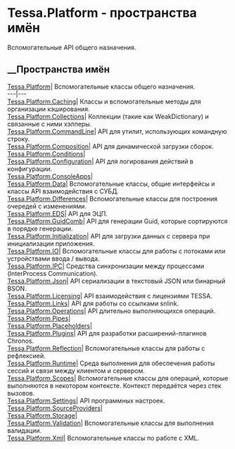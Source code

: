 # Tessa.Platform - пространства имён
Вспомогательные API общего назначения.
##  __Пространства имён
[Tessa.Platform](N_Tessa_Platform.htm)| Вспомогательные классы общего
назначения.  
---|---  
[Tessa.Platform.Caching](N_Tessa_Platform_Caching.htm)| Классы и
вспомогательные методы для организации кэширования.  
[Tessa.Platform.Collections](N_Tessa_Platform_Collections.htm)| Коллекции
(такие как WeakDictionary) и связанные с ними хэлперы.  
[Tessa.Platform.CommandLine](N_Tessa_Platform_CommandLine.htm)| API для
утилит, использующих командную строку.  
[Tessa.Platform.Composition](N_Tessa_Platform_Composition.htm)| API для
динамической загрузки сборок.  
[Tessa.Platform.Conditions](N_Tessa_Platform_Conditions.htm)|  
[Tessa.Platform.Configuration](N_Tessa_Platform_Configuration.htm)| API для
логирования действий в конфигурации.  
[Tessa.Platform.ConsoleApps](N_Tessa_Platform_ConsoleApps.htm)|  
[Tessa.Platform.Data](G_Tessa_Platform_Data.htm)| Вспомогательные классы,
общие интерфейсы и классы API взаимодействия с СУБД.  
[Tessa.Platform.Differences](N_Tessa_Platform_Differences.htm)|
Вспомогательные классы для построения очередей с изменениями.  
[Tessa.Platform.EDS](N_Tessa_Platform_EDS.htm)| API для ЭЦП.  
[Tessa.Platform.GuidComb](N_Tessa_Platform_GuidComb.htm)| API для генерации
Guid, которые сортируются в порядке генерации.  
[Tessa.Platform.Initialization](N_Tessa_Platform_Initialization.htm)| API для
загрузки данных с сервера при инициализации приложения.  
[Tessa.Platform.IO](N_Tessa_Platform_IO.htm)| Вспомогательные классы для
работы с потоками или устройствами ввода / вывода.  
[Tessa.Platform.IPC](N_Tessa_Platform_IPC.htm)| Средства синхронизации между
процессами (InterProcess Communication).  
[Tessa.Platform.Json](N_Tessa_Platform_Json.htm)| API сериализации в текстовый
JSON или бинарный BSON.  
[Tessa.Platform.Licensing](N_Tessa_Platform_Licensing.htm)| API взаимодействия
с лицензиями TESSA.  
[Tessa.Platform.Links](N_Tessa_Platform_Links.htm)| API для работы со ссылками
snlink.  
[Tessa.Platform.Operations](N_Tessa_Platform_Operations.htm)| API длительно
выполняющихся операций.  
[Tessa.Platform.Pipes](N_Tessa_Platform_Pipes.htm)|  
[Tessa.Platform.Placeholders](G_Tessa_Platform_Placeholders.htm)|  
[Tessa.Platform.Plugins](N_Tessa_Platform_Plugins.htm)| API для разработки
расширений-плагинов Chronos.  
[Tessa.Platform.Reflection](N_Tessa_Platform_Reflection.htm)| Вспомогательные
классы для работы с рефлексией.  
[Tessa.Platform.Runtime](N_Tessa_Platform_Runtime.htm)| Среда выполнения для
обеспечения работы сессий и связи между клиентом и сервером.  
[Tessa.Platform.Scopes](N_Tessa_Platform_Scopes.htm)| Вспомогательные классы
для операций, которые выполняются в некотором контексте. Контекст передаётся
через стек вызовов.  
[Tessa.Platform.Settings](N_Tessa_Platform_Settings.htm)| API программных
настроек.  
[Tessa.Platform.SourceProviders](N_Tessa_Platform_SourceProviders.htm)|  
[Tessa.Platform.Storage](G_Tessa_Platform_Storage.htm)|  
[Tessa.Platform.Validation](N_Tessa_Platform_Validation.htm)| Вспомогательные
классы для выполнения валидации.  
[Tessa.Platform.Xml](N_Tessa_Platform_Xml.htm)| Вспомогательные классы по
работе с XML.
